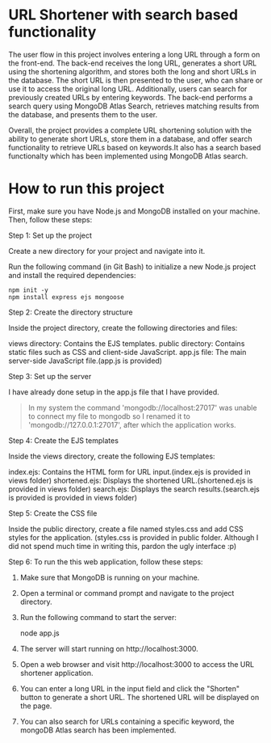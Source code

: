 # URL Shortener with search based functionality
The user flow in this project involves entering a long URL through a form on the front-end. The back-end receives the long URL, generates a short URL 
using the shortening algorithm, and stores both the long and short URLs in the database. The short URL is then presented to the user, who can share or 
use it to access the original long URL. Additionally, users can search for previously created URLs by entering keywords. The back-end performs a search 
query using MongoDB Atlas Search, retrieves matching results from the database, and presents them to the user.

Overall, the project provides a complete URL shortening solution with the ability to generate short URLs, store them in a database, and offer search 
functionality to retrieve URLs based on keywords.It also has a search based functionalty which has been implemented using MongoDB Atlas search.

# How to run this project
First, make sure you have Node.js and MongoDB installed on your machine. Then, follow these steps:

Step 1: Set up the project

Create a new directory for your project and navigate into it.

Run the following command (in Git Bash) to initialize a new Node.js project and install the required dependencies:

	npm init -y
	npm install express ejs mongoose

Step 2: Create the directory structure

Inside the project directory, create the following directories and files:

views directory: Contains the EJS templates.
public directory: Contains static files such as CSS and client-side JavaScript.
app.js file: The main server-side JavaScript file.(app.js is provided)

Step 3: Set up the server

I have already done setup in the app.js file that I have provided.

> In my system the command 'mongodb://localhost:27017' was unable to connect my file to mongodb so I renamed it to 'mongodb://127.0.0.1:27017', 
after which the application works.

Step 4: Create the EJS templates

Inside the views directory, create the following EJS templates:

index.ejs: Contains the HTML form for URL input.(index.ejs is provided in views folder)
shortened.ejs: Displays the shortened URL.(shortened.ejs is provided in views folder)
search.ejs: Displays the search results.(search.ejs is provided is provided in views folder)

Step 5: Create the CSS file

Inside the public directory, create a file named styles.css and add CSS styles for the application.
(styles.css is provided in public folder. Although I did not spend much time in writing this, pardon the ugly interface :p)

Step 6: To run the this web application, follow these steps:
1. Make sure that MongoDB is running on your machine.
2. Open a terminal or command prompt and navigate to the project directory.
3. Run the following command to start the server:
   
   node app.js
   
4. The server will start running on http://localhost:3000.
5. Open a web browser and visit http://localhost:3000 to access the URL shortener application.
6. You can enter a long URL in the input field and click the "Shorten" button to generate a short URL. The shortened URL will be displayed on the page.
7. You can also search for URLs containing a specific keyword, the mongoDB Atlas search has been implemented.

